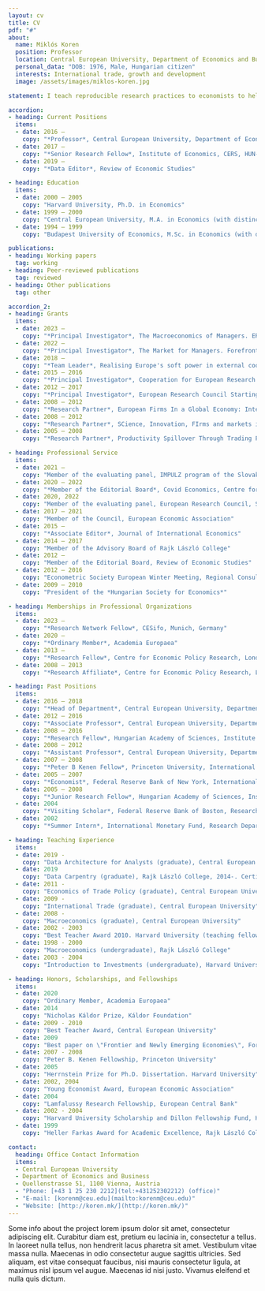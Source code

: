 ```yaml
---
layout: cv
title: CV
pdf: "#"
about:
  name: Miklós Koren
  position: Professor
  location: Central European University, Department of Economics and Business
  personal_data: "DOB: 1976, Male, Hungarian citizen"
  interests: International trade, growth and development
  image: /assets/images/miklos-koren.jpg

statement: I teach reproducible research practices to economists to help them maximize their scientific impact. 

accordion:
- heading: Current Positions
  items: 
  - date: 2016 –
    copy: "*Professor*, Central European University, Department of Economics and Business"
  - date: 2017 –
    copy: "*Senior Research Fellow*, Institute of Economics, CERS, HUN-REN"
  - date: 2019 –
    copy: "*Data Editor*, Review of Economic Studies"

- heading: Education
  items: 
  - date: 2000 – 2005
    copy: "Harvard University, Ph.D. in Economics"
  - date: 1999 – 2000
    copy: "Central European University, M.A. in Economics (with distinction)"
  - date: 1994 – 1999
    copy: "Budapest University of Economics, M.Sc. in Economics (with distinction)"

publications:
- heading: Working papers
  tag: working
- heading: Peer-reviewed publications
  tag: reviewed
- heading: Other publications
  tag: other

accordion_2:
- heading: Grants
  items:
  - date: 2023 –
    copy: "*Principal Investigator*, The Macroeconomics of Managers. ERC Advanced Grant."
  - date: 2022 –
    copy: "*Principal Investigator*, The Market for Managers. Forefront Research Excellence Program (Project No. 144193)."
  - date: 2018 –
    copy: "*Team Leader*, Realising Europe's soft power in external cooperation and trade (RESPECT). European Commission Horizon 2020 (project No 770680)."
  - date: 2015 – 2016
    copy: "*Principal Investigator*, Cooperation for European Research in Economics (COEURE). European Commission FP7. Survey on Trade and Development."
  - date: 2012 – 2017
    copy: "*Principal Investigator*, European Research Council Starting Grant: KNOWLEDGEFLOWS Project No. 313164."
  - date: 2008 – 2012
    copy: "*Research Partner*, European Firms In a Global Economy: Internal policies for external Competitiveness (EFIGE). European Commission FP7 (SSH-2007-1.2-01) Project No 225551."
  - date: 2008 – 2012
    copy: "*Research Partner*, SCience, Innovation, FIrms and markets in a GLObalized World (SCIFIGLOW). European Commission FP7 (SSH-2007-1.1.3) Project No 217436."
  - date: 2005 – 2008
    copy: "*Research Partner*, Productivity Spillover Through Trading Products. Hungarian Scientific Research Fund (OTKA T/17/048444)."

- heading: Professional Service
  items:
  - date: 2021 –
    copy: "Member of the evaluating panel, IMPULZ program of the Slovak Academy of Sciences"
  - date: 2020 – 2022
    copy: "*Member of the Editorial Board*, Covid Economics, Centre for Economic Policy Research"
  - date: 2020, 2022
    copy: "Member of the evaluating panel, European Research Council, Starting Grant SH1"
  - date: 2017 – 2021
    copy: "Member of the Council, European Economic Association"
  - date: 2015 –
    copy: "*Associate Editor*, Journal of International Economics"
  - date: 2014 – 2017
    copy: "Member of the Advisory Board of Rajk László College"
  - date: 2012 –
    copy: "Member of the Editorial Board, Review of Economic Studies"
  - date: 2012 – 2016
    copy: "Econometric Society European Winter Meeting, Regional Consultant"
  - date: 2009 – 2010
    copy: "President of the *Hungarian Society for Economics*"

- heading: Memberships in Professional Organizations
  items: 
  - date: 2023 –
    copy: "*Research Network Fellow*, CESifo, Munich, Germany"
  - date: 2020 –
    copy: "*Ordinary Member*, Academia Europaea"
  - date: 2013 –
    copy: "*Research Fellow*, Centre for Economic Policy Research, London, UK"
  - date: 2008 – 2013
    copy: "*Research Affiliate*, Centre for Economic Policy Research, London, UK"

- heading: Past Positions
  items:
  - date: 2016 – 2018
    copy: "*Head of Department*, Central European University, Department of Economics, Budapest, Hungary"
  - date: 2012 – 2016
    copy: "*Associate Professor*, Central European University, Department of Economics, Budapest, Hungary"
  - date: 2008 – 2016
    copy: "*Research Fellow*, Hungarian Academy of Sciences, Institute of Economics, Budapest, Hungary"
  - date: 2008 – 2012
    copy: "*Assistant Professor*, Central European University, Department of Economics, Budapest, Hungary"
  - date: 2007 – 2008
    copy: "*Peter B Kenen Fellow*, Princeton University, International Economics Section, Princeton, NJ"
  - date: 2005 – 2007
    copy: "*Economist*, Federal Reserve Bank of New York, International Research Function, New York, NY"
  - date: 2005 – 2008
    copy: "*Junior Research Fellow*, Hungarian Academy of Sciences, Institute of Economics, Budapest, Hungary"
  - date: 2004
    copy: "*Visiting Scholar*, Federal Reserve Bank of Boston, Research Department, Boston, MA"
  - date: 2002
    copy: "*Summer Intern*, International Monetary Fund, Research Department, Washington, DC"

- heading: Teaching Experience
  items:
  - date: 2019 -
    copy: "Data Architecture for Analysts (graduate), Central European University"
  - date: 2019
    copy: "Data Carpentry (graduate), Rajk László College, 2014-. Certified Carpentries Instructor"
  - date: 2011 -
    copy: "Economics of Trade Policy (graduate), Central European University"
  - date: 2009 -
    copy: "International Trade (graduate), Central European University"
  - date: 2008 -
    copy: "Macroeconomics (graduate), Central European University"
  - date: 2002 - 2003
    copy: "Best Teacher Award 2010. Harvard University (teaching fellow)"
  - date: 1998 - 2000
    copy: "Macroeconomics (undergraduate), Rajk László College"
  - date: 2003 - 2004
    copy: "Introduction to Investments (undergraduate), Harvard University (teaching fellow)"

- heading: Honors, Scholarships, and Fellowships
  items:
  - date: 2020
    copy: "Ordinary Member, Academia Europaea"
  - date: 2014
    copy: "Nicholas Káldor Prize, Káldor Foundation"
  - date: 2009 - 2010
    copy: "Best Teacher Award, Central European University"
  - date: 2009
    copy: "Best paper on \"Frontier and Newly Emerging Economies\", Forum for Research in Empirical International Trade"
  - date: 2007 - 2008
    copy: "Peter B. Kenen Fellowship, Princeton University"
  - date: 2005
    copy: "Herrnstein Prize for Ph.D. Dissertation. Harvard University"
  - date: 2002, 2004
    copy: "Young Economist Award, European Economic Association"
  - date: 2004
    copy: "Lamfalussy Research Fellowship, European Central Bank"
  - date: 2002 - 2004
    copy: "Harvard University Scholarship and Dillon Fellowship Fund, Harvard University"
  - date: 1999
    copy: "Heller Farkas Award for Academic Excellence, Rajk László College"

contact:
  heading: Office Contact Information
  items:
  - Central European University
  - Department of Economics and Business
  - Quellenstrasse 51, 1100 Vienna, Austria
  - "Phone: [+43 1 25 230 2212](tel:+431252302212) (office)"
  - "E-mail: [korenm@ceu.edu](mailto:korenm@ceu.edu)"
  - "Website: [http://koren.mk/](http://koren.mk/)"
---
```


Some info about the project lorem ipsum dolor sit amet, consectetur adipiscing elit. Curabitur diam est, pretium eu lacinia in, consectetur a tellus. In laoreet nulla tellus, non hendrerit lacus pharetra sit amet. Vestibulum vitae massa nulla. Maecenas in odio consectetur augue sagittis ultricies. Sed aliquam, est vitae consequat faucibus, nisi mauris consectetur ligula, at maximus nisl ipsum vel augue. Maecenas id nisi justo. Vivamus eleifend et nulla quis dictum.
